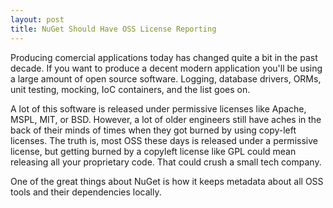 ```yaml
---
layout: post
title: NuGet Should Have OSS License Reporting
---
```


Producing comercial applications today has changed quite a bit in the past
decade. If you want to produce a decent modern application you'll be using
a large amount of open source software. Logging, database drivers, ORMs,
unit testing, mocking, IoC containers, and the list goes on. 

A lot of this software is released under permissive licenses like Apache, 
MSPL, MIT, or BSD. However, a lot of older engineers still have aches in the
back of their minds of times when they got burned by using copy-left
licenses. The truth is, most OSS these days is released under a permissive
license, but getting burned by a copyleft license like GPL could mean 
releasing all your proprietary code. That could crush a small tech company.

One of the great things about NuGet is how it keeps metadata about all OSS
tools and their dependencies locally. 
